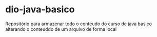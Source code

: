 # dio-java-basico
Repositório para armazenar todo o conteudo do curso de java basico
alterando o conteuddo de um arquivo de forma local
